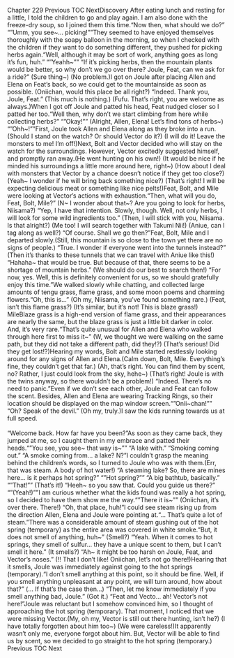 Chapter 229 Previous TOC NextDiscovery After eating lunch and resting for a little, I told the children to go and play again. I am also done with the freeze-dry soup, so I joined them this time.“Now then, what should we do?” “”Umm, you see~… picking!””They seemed to have enjoyed themselves thoroughly with the soapy balloon in the morning, so when I checked with the children if they want to do something different, they pushed for picking herbs again.“Well, although it may be sort of work, anything goes as long it’s fun, huh.” “”Yeahh~”” “If it’s picking herbs, then the mountain plants would be better, so why don’t we go over there? Joule, Feat, can we ask for a ride?” (Sure thing~) (No problem.)I got on Joule after placing Allen and Elena on Feat’s back, so we could get to the mountainside as soon as possible.    (Oniichan, would this place be all right?) “Indeed. Thank you, Joule, Feat.” (This much is nothing.) (Fufu. That’s right, you are welcome as always.)When I got off Joule and patted his head, Feat nudged closer so I patted her too.“Well then, why don’t we start climbing from here while collecting herbs?” “”Okay!”” (Alright, Allen, Elena! Let’s find tons of herbs~) “”Ohh~!””First, Joule took Allen and Elena along as they broke into a run.(Should I stand on the watch? Or should Vector do it?) (I will do it! Leave the monsters to me! I’m off!)Next, Bolt and Vector decided who will stay on the watch for the surroundings. However, Vector excitedly suggested himself, and promptly ran away.(He went hunting on his own!) (It would be nice if he minded his surroundings a little more around here, right~) (How about I deal with monsters that Vector by a chance doesn’t notice if they get too close?) (Yeah~ I wonder if he will bring back something nice?) (That’s right! I will be expecting delicious meat or something like nice pelts!)Feat, Bolt, and Mile were looking at Vector’s actions with exhaustion.“Then, what will you do, Feat, Bolt, Mile?” (N~ I wonder about that~? Are you going to look for herbs, Niisama?) “Yep, I have that intention. Slowly, though. Well, not only herbs, I will look for some wild ingredients too.” (Then, I will stick with you, Niisama. Is that alright?) (Me too! I will search together with Takumi Nii!) (Aniue, can I tag along as well?) “Of course. Shall we go then?”Feat, Bolt, Mile and I departed slowly.(Still, this mountain is so close to the town yet there are no signs of people.) “True. I wonder if everyone went into the tunnels instead?” (Then it’s thanks to these tunnels that we can travel with Aniue like this!) “Hahaha~ that would be true. But because of that, there seems to be a shortage of mountain herbs.” (We should do our best to search then!) “For now, yes. Well, this is definitely convenient for us, so we should gratefully enjoy this time.”We walked slowly while chatting, and collected large amounts of tengu grass, flame grass, and some moon poems and charming flowers.“Oh, this is…” (Oh my, Niisama, you’ve found something rare.) (Feat, isn’t this flame grass?) (It’s similar, but it’s not! This is blaze grass!) MileBlaze grass is a high-end version of flame grass, and their appearances are nearly the same, but the blaze grass is just a little bit darker in color. And, it’s very rare.“That’s quite unusual for Allen and Elena who walked through here first to miss it~” (W, we thought we were walking on the same path, but they did not take a different path, did they!?) (That’s serious! Did they get lost!?)Hearing my words, Bolt and Mile started restlessly looking around for any signs of Allen and Elena.(Calm down, Bolt, Mile. Everything’s fine, they couldn’t get that far.) (Ah, that’s right. You can find them by scent, no? Rather, I just could look from the sky, hehe~) (That’s right! Joule is with the twins anyway, so there wouldn’t be a problem!) “Indeed. There’s no need to panic.”Even if we don’t see each other, Joule and Feat can follow the scent. Besides, Allen and Elena are wearing Tracking Rings, so their location should be displayed on the map window screen.“”Onii~chan!”” “Oh? Speak of the devil.” (Oh my, truly.)I saw the kids running towards us at full speed.<br/><br/>
“Welcome back. How far have you been?”As soon as they came back, they jumped at me, so I caught them in my embrace and patted their heads.“”You see, you see~ that way is~”” “A lake with.” “Smoking coming out.” “A smoke coming from… a lake? N?”I couldn’t grasp the meaning behind the children’s words, so I turned to Joule who was with them.(Err, that was steam. A body of hot water!) “A steaming lake? So, there are mines here… is it perhaps hot spring?” “”Hot spring?”” “A big bathtub, basically.” “”That!”” (That’s it!) “Heeh~ so you saw that. Could you guide us there?” “”(Yeah!)””I am curious whether what the kids found was really a hot spring, so I decided to have them show me the way.“”There it is~”” (Oniichan, it’s over there. There!) “Oh, that place, huh!”I could see steam rising up from the direction Allen, Elena and Joule were pointing at.“… That’s quite a lot of steam.”There was a considerable amount of steam gushing out of the hot spring (temporary) as the entire area was covered in white smoke.“But, it does not smell of anything, huh~” (Smell?) “Yeah. When it comes to hot springs, they smell of sulfur… they have a unique scent to them, but I can’t smell it here.” (It smells?) “Ah~ it might be too harsh on Joule, Feat, and Vector’s noses.” (!! That I don’t like! Oniichan, let’s not go there!)Hearing that it smells, Joule was immediately against going to the hot springs (temporary).“I don’t smell anything at this point, so it should be fine. Well, if you smell anything unpleasant at any point, we will turn around, how about that?” (… If that’s the case then…) “Then, let me know immediately if you smell anything bad, Joule.” (Got it.) “Feat and Vecto… ah! Vector’s not here!”Joule was reluctant but I somehow convinced him, so I thought of approaching the hot spring (temporary). That moment, I noticed that we were missing Vector.(My, oh my, Vector is still out there hunting, isn’t he?) (I have totally forgotten about him too~) (We were careless!)It apparently wasn’t only me, everyone forgot about him. But, Vector will be able to find us by scent, so we decided to go straight to the hot spring (temporary.) Previous TOC Next<br/><br/>
